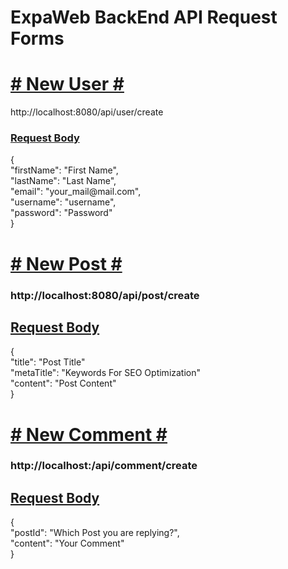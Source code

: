 # <h1>ExpaWeb BackEnd API Request Forms</h1>

<div>

<div>
<h1><u># New User #</u></h1>
http://localhost:8080/api/user/create
    <h3><u>Request Body</u></h3>
{   
<br>
    "firstName": "First Name",
<br>
    "lastName": "Last Name", 
<br>
    "email": "your_mail@mail.com",
<br>
    "username": "username",
<br>
    "password": "Password"
<br>
}
</div>

<div>
<h1><u># New Post #</u></h1>
<h3>http://localhost:8080/api/post/create</h3>

<h2><u>Request Body</u></h2>
{
<br>
"title": "Post Title"
<br>
"metaTitle": "Keywords For SEO Optimization"
<br>
"content": "Post Content"
<br>
}
</div>
<div>
<h1><u># New Comment #</u></h1>
<h3>http://localhost:/api/comment/create</h3>
<h2><u>Request Body</u></h2>
{
<br>
    "postId": "Which Post you are replying?",
<br>
    "content": "Your Comment"
<br>
}
</div>
</div>
